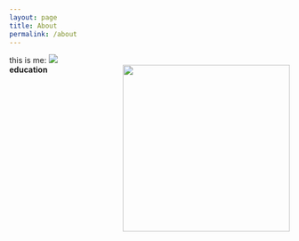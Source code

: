 ```yaml
---
layout: page
title: About
permalink: /about
---
```

this is me:
<img src="{{ site.baseurl }}/assets/img/me_el_chalten.jpeg" /><br>
<img  style="float:right; width: 300px; height: 300px; object-fit: none;object-position: 30% 13%;"
src="{{ site.baseurl }}/assets/img/me_opz.jpeg"/>
<strong>education</strong>
